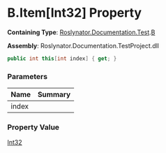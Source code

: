 # B\.Item\[Int32\] Property

**Containing Type**: [Roslynator.Documentation.Test](../../README.md)\.[B](../README.md)

**Assembly**: Roslynator\.Documentation\.TestProject\.dll

```csharp
public int this[int index] { get; }
```

### Parameters

| Name | Summary |
| ---- | ------- |
| index | |

### Property Value

[Int32](https://docs.microsoft.com/en-us/dotnet/api/system.int32)


